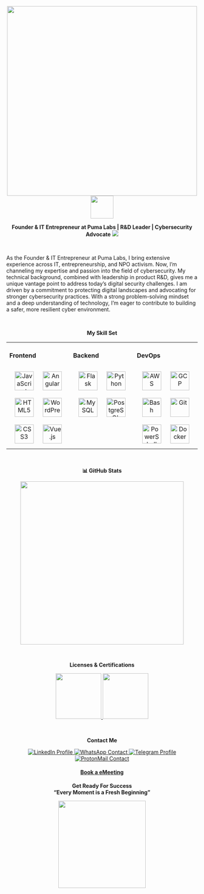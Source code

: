 <!DOCTYPE html>
<html lang="en">
<head>
    <meta charset="UTC-8">
    <meta name="viewport" content="width=device-width, initial-scale=1.0">
</head>

<p align="center">
   
</p>

<p align="center">
      <img src="https://github.com/bersonio/bersonio/blob/main/vb.gif" style="width:500px;height:auto;">
      <img src="https://user-images.githubusercontent.com/74038190/229223156-0cbdaba9-3128-4d8e-8719-b6b4cf741b67.gif" width="60" height="auto">
    </a>
</p>

<p align="center">
    <b>Founder & IT Entrepreneur at Puma Labs | R&D Leader | Cybersecurity Advocate</b>
 <img src="https://user-images.githubusercontent.com/74038190/212284115-f47cd8ff-2ffb-4b04-b5bf-4d1c14c0247f.gif">
</p> 
       
<br>

<p align="left">
    As the Founder & IT Entrepreneur at Puma Labs, I bring extensive experience across IT, entrepreneurship, and NPO activism. Now, I’m channeling my expertise and passion into the field of cybersecurity. My technical background, combined with leadership in product R&D, gives me a unique vantage point to address today’s digital security challenges. I am driven by a commitment to protecting digital landscapes and advocating for stronger cybersecurity practices. With a strong problem-solving mindset and a deep understanding of technology, I’m eager to contribute to building a safer, more resilient cyber environment. 
</p> 

<br>

<p align="center">
    <b>My Skill Set</b>
</p> 

<table><tr><td valign="top" width="33%">



<h4>Frontend</h4>
<div align="center">  
<a href="https://www.javascript.com/" target="_blank"><img style="margin: 10px" src="https://profilinator.rishav.dev/skills-assets/javascript-original.svg" alt="JavaScript" height="50" /></a>  
<a href="https://angular.io/" target="_blank"><img style="margin: 10px" src="https://profilinator.rishav.dev/skills-assets/angularjs-original.svg" alt="Angular" height="50" /></a>  
<a href="https://en.wikipedia.org/wiki/HTML5" target="_blank"><img style="margin: 10px" src="https://profilinator.rishav.dev/skills-assets/html5-original-wordmark.svg" alt="HTML5" height="50" /></a>  
<a href="https://wordpress.com/" target="_blank"><img style="margin: 10px" src="https://profilinator.rishav.dev/skills-assets/wordpress.png" alt="WordPress" height="50" /></a>  
<a href="https://www.w3schools.com/css/" target="_blank"><img style="margin: 10px" src="https://profilinator.rishav.dev/skills-assets/css3-original-wordmark.svg" alt="CSS3" height="50" /></a>  
<a href="https://vuejs.org/" target="_blank"><img style="margin: 10px" src="https://profilinator.rishav.dev/skills-assets/vuejs-original-wordmark.svg" alt="Vue.js" height="50" /></a>  
</div>

</td><td valign="top" width="33%">

<h4>Backend</h4>  
<div align="center">  
<a href="https://flask.palletsprojects.com/" target="_blank"><img style="margin: 10px" src="https://profilinator.rishav.dev/skills-assets/flask.png" alt="Flask" height="50" /></a>  
<a href="https://www.python.org/" target="_blank"><img style="margin: 10px" src="https://profilinator.rishav.dev/skills-assets/python-original.svg" alt="Python" height="50" /></a>  
<a href="https://www.mysql.com/" target="_blank"><img style="margin: 10px" src="https://profilinator.rishav.dev/skills-assets/mysql-original-wordmark.svg" alt="MySQL" height="50" /></a>  
<a href="https://www.postgresql.org/" target="_blank"><img style="margin: 10px" src="https://profilinator.rishav.dev/skills-assets/postgresql-original-wordmark.svg" alt="PostgreSQL" height="50" /></a>  
</div>

</td><td valign="top" width="33%">

<h4>DevOps</h4>  
<div align="center">  
<a href="https://aws.amazon.com/" target="_blank"><img style="margin: 10px" src="https://profilinator.rishav.dev/skills-assets/amazonwebservices-original-wordmark.svg" alt="AWS" height="50" /></a>  
<a href="https://cloud.google.com/" target="_blank"><img style="margin: 10px" src="https://profilinator.rishav.dev/skills-assets/google_cloud-icon.svg" alt="GCP" height="50" /></a>  
<a href="https://www.gnu.org/software/bash/" target="_blank"><img style="margin: 10px" src="https://profilinator.rishav.dev/skills-assets/gnu_bash-icon.svg" alt="Bash" height="50" /></a>  
<a href="https://github.com/" target="_blank"><img style="margin: 10px" src="https://profilinator.rishav.dev/skills-assets/git-scm-icon.svg" alt="Git" height="50" /></a>  
<a href="https://docs.microsoft.com/en-us/powershell/" target="_blank"><img style="margin: 10px" src="https://profilinator.rishav.dev/skills-assets/powershell.png" alt="PowerShell" height="50" /></a>  
<a href="https://www.docker.com/" target="_blank"><img style="margin: 10px" src="https://profilinator.rishav.dev/skills-assets/docker-original-wordmark.svg" alt="Docker" height="50" /></a>  
</div>

</td></tr></table>  
                    
<br>

<p align="center">
    <b>📊 GitHub Stats</b>
</p> 
<p align="center">
   <img src="https://github-readme-streak-stats.herokuapp.com/?user=vldbrs&theme=default&hide_border=true" style="width:430px;height:auto;">
</p>

<br>

<p align="center">
    <b>Licenses & Certifications</b>
</p> 

<p align="center">
        <a href="https://www.coursera.org/account/accomplishments/specialization/certificate/8P6XKCQF2HXV" target="_blank" rel="noopener noreferrer">
            <img src="https://github.com/bersonio/bersonio/blob/main/googleitsupport.png" style="width:120px;height:120px;">
        </a>
         <a href="https://www.coursera.org/account/accomplishments/specialization/certificate/77KP6WBEMGMS" target="_blank" rel="noopener noreferrer">
            <img src="https://github.com/bersonio/bersonio/blob/main/googlecyber.png" style="width:120px;height:120px;">
        </a>
</p>

<br>

<p align="center">
    <b>Contact Me</b>
</p>

<p align="center">
    <a href="https://www.linkedin.com/in/bersonio/" target="_blank">
        <img src="https://img.shields.io/badge/LinkedIn-0077B5?style=for-the-badge&logo=linkedin&logoColor=white" alt="LinkedIn Profile">
    </a>
    <a href="https://wa.me/972547999309" target="_blank">
        <img src="https://img.shields.io/badge/WhatsApp-25D366?style=for-the-badge&logo=whatsapp&logoColor=white" alt="WhatsApp Contact">
    </a>
    <a href="https://t.me/vladimirberson" target="_blank">
        <img src="https://img.shields.io/badge/Telegram-2CA5E0?style=for-the-badge&logo=telegram&logoColor=white" alt="Telegram Profile">
    </a>
    <a href="mailto:vladimir.berson@proton.me" target="_blank">
        <img src="https://img.shields.io/badge/ProtonMail-8B89CC?style=for-the-badge&logo=protonmail&logoColor=white" alt="ProtonMail Contact">
    </a>
</p>

<h4 align="center">
    <a href="https://calendar.app.google/mxvdxM6nsE1jvqMu6"><b>Book a eMeeting</b></a>
</h4>

<p align="center">
    <b>Get Ready For Success</b> <br>
    <b>“Every Moment is a Fresh Beginning”</b>
</p>

<p align="center">
   <img src="https://user-images.githubusercontent.com/74038190/214644145-264f4759-7633-441e-9d67-d8dda9d50d26.gif" style="width:230px;height:auto;">
</p>


